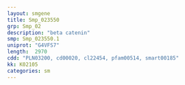 ```yaml
---
layout: smgene
title: Smp_023550
grp: Smp_02
description: "beta catenin"
smp: Smp_023550.1
uniprot: "G4VFS7"
length:  2970
cdd: "PLN03200, cd00020, cl22454, pfam00514, smart00185"
kk: K02105
categories: sm
---
```

